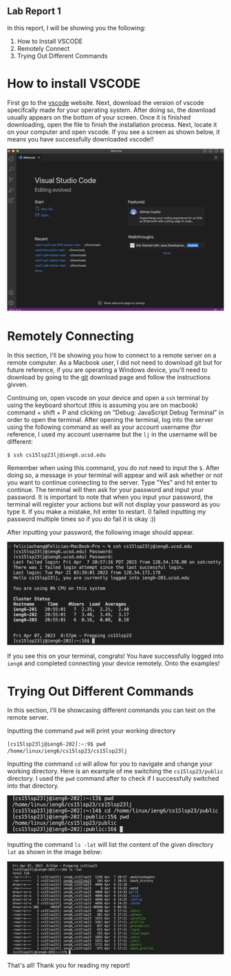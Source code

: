 ## Lab Report 1 

In this report, I will be showing you the following:

1. How to Install VSCODE
2. Remotely Connect 
3. Trying Out Different Commands

# How to install VSCODE 

First go to the [vscode](https://code.visualstudio.com/Download) website. Next, download the version of vscode specifcally made for your operating system.
After doing so, the download usually appears on the bottom of your screen. Once it is finished downloading, open the file to finish the installation 
process. Next, locate it on your computer and open vscode. If you see a screen as shown below, it means you have successfully downloaded vscode!! 

![Image](vscode.png)

# Remotely Connecting 

In this section, I'll be showing you how to connect to a remote server on a remote computer. As a Macbook user, I did not need to download git but for 
future reference, if you are operating a Windows device, you'll need to download by going to the [git](https://gitforwindows.org/) download page and 
follow the instructions givven. 

Continuing on, open vscode on your device and open a `ssh` terminal by using the keyboard shortcut (this is assuming you are on macbook) 
command + shift + P and clicking on "Debug: JavaScript Debug Terminal" in order to open the terminal. After opening the terminal, log into the server 
using the following command as well as your account username (for reference, I used my account username but the `lj` in the username will be different:

```
$ ssh cs15lsp23lj@ieng6.ucsd.edu
```
Remember when using this command, you do not need to input the `$`. After doing so, a message in your terminal will appear and will ask whether or not you
want to continue connecting to the server. Type "Yes" and hit enter to continue. The terminal will then ask for your password and input your password. It
is important to note that when you input your password, the terminal will register your actions but will not display your password as you type it. If you
make a mistake, hit enter to restart. (I failed inputting my password multiple times so if you do fail it is okay :)) 

After inputting your password, the following image should appear. 

![Image](sterminal.png)

If you see this on your terminal, congrats! You have successfully logged into `ieng6` and completed connecting your device remotely. Onto the examples! 

# Trying Out Different Commands  

In this section, I'll be showcasing different commands you can test on the remote server. 

Inputting the command `pwd` will print your working directory 

```
[cs15lsp23lj@ieng6-202]:~:9$ pwd
/home/linux/ieng6/cs15lsp23/cs15lsp23lj
``` 

Inputting the command `cd` will allow for you to navigate and change your working directory. Here is an example of me switching the `cs15lsp23/public` 
directory. I used the `pwd` command after to check if I successfully switched into that directory. 

![Image](cd.png)

Inputting the command `ls -lat` will list the content of the given directory `lat` as shown in the image below:

![Image](lslat.png)

That's all! Thank you for reading my report!



